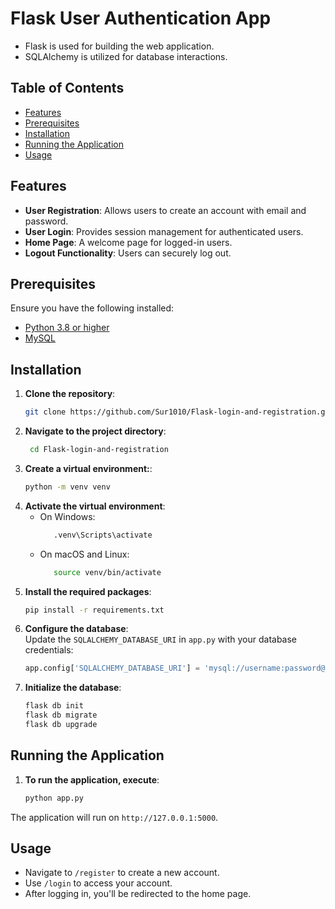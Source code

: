 # Flask User Authentication App

* Flask is used for building the web application.
* SQLAlchemy is utilized for database interactions.

## Table of Contents

- [Features](#features)
- [Prerequisites](#prerequisites)
- [Installation](#installation)
- [Running the Application](#running-the-application)
- [Usage](#usage)

## Features

- **User Registration**: Allows users to create an account with email and password.
- **User Login**: Provides session management for authenticated users.
- **Home Page**: A welcome page for logged-in users.
- **Logout Functionality**: Users can securely log out.

## Prerequisites

Ensure you have the following installed:

- [Python 3.8 or higher](https://www.python.org/downloads/)
- [MySQL](https://dev.mysql.com/downloads/)

## Installation

1. **Clone the repository**:
   ```bash
   git clone https://github.com/Sur1010/Flask-login-and-registration.git
2. **Navigate to the project directory**:
   ```bash
    cd Flask-login-and-registration
3. **Create a virtual environment:**:
   ```bash
   python -m venv venv
4. **Activate the virtual environment**:
   - On Windows:
      ```bash
         .venv\Scripts\activate
   - On macOS and Linux:
      ```bash
         source venv/bin/activate
5. **Install the required packages**:
   ```bash
   pip install -r requirements.txt
6. **Configure the database**:\
Update the `SQLALCHEMY_DATABASE_URI` in `app.py` with your database credentials:
    ```python
    app.config['SQLALCHEMY_DATABASE_URI'] = 'mysql://username:password@localhost/user_db'
7. **Initialize the database**:
    ```bash
    flask db init
    flask db migrate
    flask db upgrade

## Running the Application
1. **To run the application, execute**:
    ```bash
    python app.py
The application will run on `http://127.0.0.1:5000`.

## Usage
- Navigate to `/register` to create a new account.
- Use `/login` to access your account.
- After logging in, you'll be redirected to the home page.